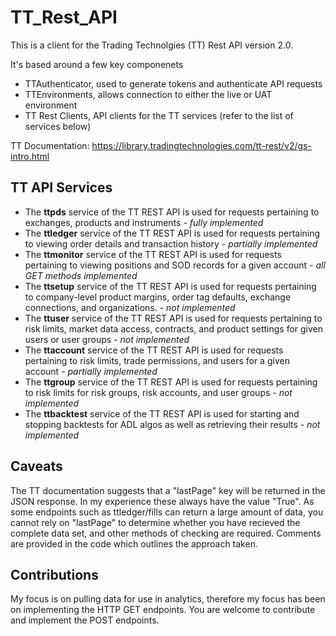 # TT_Rest_API
This is a client for the Trading Technolgies (TT) Rest API version 2.0.

It's based around a few key componenets
- TTAuthenticator, used to generate tokens and authenticate API requests
- TTEnvironments, allows connection to either the live or UAT environment
- TT Rest Clients, API clients for the TT services (refer to the list of services below)

TT Documentation: https://library.tradingtechnologies.com/tt-rest/v2/gs-intro.html

## TT API Services
- The **ttpds** service of the TT REST API is used for requests pertaining to exchanges, products and instruments *- fully implemented*
- The **ttledger** service of the TT REST API is used for requests pertaining to viewing order details and transaction history *- partially implemented*
- The **ttmonitor** service of the TT REST API is used for requests pertaining to viewing positions and SOD records for a given account *- all GET methods implemented*
- The **ttsetup** service of the TT REST API is used for requests pertaining to company-level product margins, order tag defaults, exchange connections, and organizations. *- not implemented*
- The **ttuser** service of the TT REST API is used for requests pertaining to risk limits, market data access, contracts, and product settings for given users or user groups *- not implemented*
- The **ttaccount** service of the TT REST API is used for requests pertaining to risk limits, trade permissions, and users for a given account *- partially implemented*
- The **ttgroup** service of the TT REST API is used for requests pertaining to risk limits for risk groups, risk accounts, and user groups *- not implemented*
- The **ttbacktest** service of the TT REST API is used for starting and stopping backtests for ADL algos as well as retrieving their results *- not implemented*

## Caveats
The TT documentation suggests that a "lastPage" key will be returned in the JSON response. In my experience these always have the value "True". As some endpoints such as ttledger/fills can return a large amount of data, you cannot rely on "lastPage" to determine whether you have recieved the complete data set, and other methods of checking are required. Comments are provided in the code which outlines the approach taken.

## Contributions
My focus is on pulling data for use in analytics, therefore my focus has been on implementing the HTTP GET endpoints. You are welcome to contribute and implement the POST endpoints.
